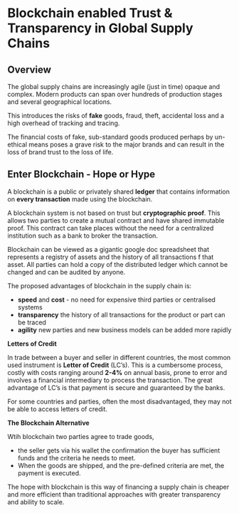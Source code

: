 # Blockchain enabled Trust & Transparency in Global Supply Chains

## Overview

The global supply chains  are increasingly agile (just in time) opaque and complex. Modern products can span over hundreds of production stages and several geographical locations.

This introduces the risks of **fake** goods, fraud, theft, accidental loss and a high overhead of tracking and tracing.

The financial costs of fake, sub-standard goods produced perhaps by un-ethical means poses a grave risk to the major brands and can result in the loss of brand trust to the loss of life.

## Enter Blockchain - Hope or Hype

A blockchain is a public or privately shared **ledger** that contains information on **every transaction** made using the blockchain.

A blockchain system is not based on trust but **cryptographic proof**. This allows two parties to create a mutual contract and have shared immutable proof. This contract can take places without the need for a centralized institution such as a bank to broker the transaction.

Blockchain can be viewed as a gigantic google doc spreadsheet that represents a registry of assets and the history of all transactions f that asset. All parties can hold a copy of the distributed ledger which cannot be changed and can be audited by anyone.

The proposed advantages of blockchain in the supply chain is:
* **speed** and **cost** - no need for expensive third parties or centralised systems
* **transparency** the history of all transactions for the product or part can be traced
* **agility** new parties and new business models can be added more rapidly

**Letters of Credit**

In  trade between a buyer and seller in different countries, the most common used instrument is **Letter of Credit** (LC’s). This is a cumbersome process, costly with costs ranging around **2-4%** on annual basis, prone to error and involves a financial intermediary to process the transaction. The great advantage of LC’s is that payment is secure and guaranteed by the banks.

For some countries and parties, often the most disadvantaged,  they may not be able to access letters of credit.

**The Blockchain Alternative**

Wtih blockchain two parties agree to trade goods,
* the seller gets via his wallet the confirmation the buyer has sufficient funds and the criteria he needs to meet.
* When the goods are shipped, and the pre-defined criteria are met, the payment is executed.

The hope with blockchain is this way of financing a supply chain is  cheaper and more efficient than traditional approaches with greater transparency and ability to scale.
